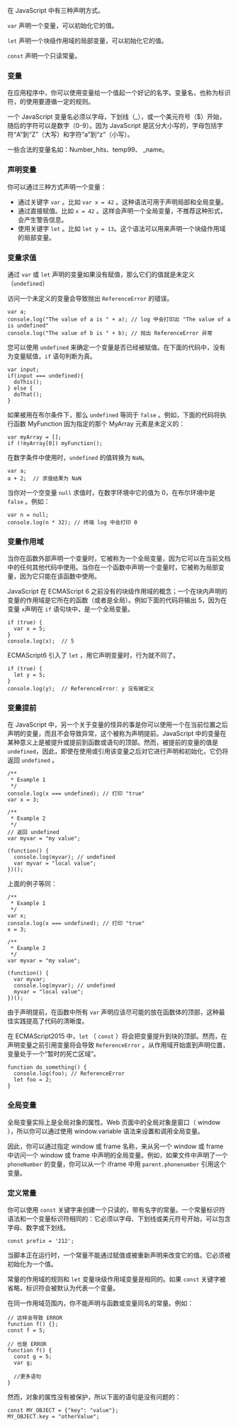 在 JavaScript 中有三种声明方式。

`var` 声明一个变量，可以初始化它的值。

`let` 声明一个块级作用域的局部变量，可以初始化它的值。

`const` 声明一个只读常量。

### 变量

在应用程序中，你可以使用变量给一个值起一个好记的名字。变量名，也称为标识符，的使用要遵循一定的规则。

一个 JavaScript 变量名必须以字母，下划线（\_），或一个美元符号（$）开始，随后的字符可以是数字（0-9）。因为 JavaScript 是区分大小写的，字母包括字符“A”到“Z”（大写）和字符“a”到“z”（小写）。

一些合法的变量名如：Number_hits、temp99、 \_name。

### 声明变量

你可以通过三种方式声明一个变量：

* 通过关键字 `var` 。比如 `var x = 42` 。这种语法可用于声明局部和全局变量。
* 通过直接赋值。比如 `x = 42` 。这样会声明一个全局变量，不推荐这种形式，会产生警告信息。
* 使用关键字 `let` 。比如 `let y = 13`。这个语法可以用来声明一个块级作用域的局部变量。

### 变量求值

通过 `var` 或 `let` 声明的变量如果没有赋值，那么它们的值就是未定义（`undefined`）

访问一个未定义的变量会导致抛出 `ReferenceError` 的错误。

```
var a;
console.log("The value of a is " + a); // log 中会打印出 "The value of a is undefined"
console.log("The value of b is " + b); // 抛出 ReferenceError 异常
```

您可以使用 `undefined` 来确定一个变量是否已经被赋值。在下面的代码中，没有为变量赋值，`if` 语句判断为真。

```
var input;
if(input === undefined){
  doThis();
} else {
  doThat();
}
```

如果被用在布尔条件下，那么 `undefined` 等同于 `false` 。例如，下面的代码将执行函数 MyFunction 因为指定的那个 MyArray 元素是未定义的：

```
var myArray = [];
if (!myArray[0]) myFunction();
```

在数字条件中使用时，`undefined` 的值转换为 `NaN`。

```
var a;
a + 2;  // 求值结果为 NaN
```

当你对一个空变量 `null` 求值时，在数字环境中它的值为 0，在布尔环境中是 `false` 。例如：

```
var n = null;
console.log(n * 32); // 终端 log 中会打印 0
```

### 变量作用域

当你在函数外部声明一个变量时，它被称为一个全局变量，因为它可以在当前文档中的任何其他代码中使用。当你在一个函数中声明一个变量时，它被称为局部变量，因为它只能在该函数中使用。

JavaScript 在 ECMAScript 6 之前没有的块级作用域的概念；一个在块内声明的变量的作用域是它所在的函数（或者是全局）。例如下面的代码将输出 5，因为在变量 `x`声明在 `if` 语句块中，是一个全局变量。

```
if (true) {
  var x = 5;
}
console.log(x);  // 5
```

ECMAScript6 引入了 `let` ，用它声明变量时，行为就不同了。

```
if (true) {
  let y = 5;
}
console.log(y);  // ReferenceError: y 没有被定义
```

### 变量提前

在 JavaScript 中，另一个关于变量的怪异的事是你可以使用一个在当前位置之后声明的变量，而且不会导致异常，这个被称为声明提前。JavaScript 中的变量在某种意义上是被提升或提前到函数或语句的顶部。然而，被提前的变量的值是 `undefined`，因此，即使在使用或引用该变量之后对它进行声明和初始化，它仍将返回 `undefined` 。

```
/**
 * Example 1
 */
console.log(x === undefined); // 打印 "true"
var x = 3;

/**
 * Example 2
 */
// 返回 undefined
var myvar = "my value";

(function() {
  console.log(myvar); // undefined
  var myvar = "local value";
})();
```

上面的例子等同：

```
/**
 * Example 1
 */
var x;
console.log(x === undefined); // 打印 "true"
x = 3;

/**
 * Example 2
 */
var myvar = "my value";

(function() {
  var myvar;
  console.log(myvar); // undefined
  myvar = "local value";
})();
```

由于声明提前，在函数中所有 `var` 声明应该尽可能的放在函数体的顶部，这种最佳实践提高了代码的清晰度。

在 ECMAScript2015 中，`let` （ `const` ）将会把变量提升到块的顶部。然而，在声明变量之前引用变量将会导致 `ReferenceError` 。从作用域开始直到声明位置，变量处于一个“暂时的死亡区域”。

```
function do_something() {
  console.log(foo); // ReferenceError
  let foo = 2;
}
```

### 全局变量

全局变量实际上是全局对象的属性。Web 页面中的全局对象是窗口（ window ），所以你可以通过使用 window.variable 语法来设置和调用全局变量。

因此，你可以通过指定 window 或 frame 名称，来从另一个 window 或 frame 中访问一个 window 或 frame 中声明的全局变量。例如，如果文件中声明了一个 `phoneNumber` 的变量，你可以从一个 iframe 中用 `parent.phonenumber` 引用这个变量。

### 定义常量

你可以使用 `const` 关键字来创建一个只读的，带有名字的常量。一个常量标识符语法和一个变量标识符相同的：它必须以字母、下划线或美元符号开始，可以包含字母、数字或下划线。

```
const prefix = '212';
```

当脚本正在运行时，一个常量不能通过赋值或被重新声明来改变它的值。它必须被初始化为一个值。

常量的作用域的规则和 `let` 变量块级作用域变量是相同的。如果 `const` 关键字被省略，标识符会被默认为代表一个变量。

在同一作用域范围内，你不能声明与函数或变量同名的常量。例如：

```
// 这样会导致 ERROR
function f() {};
const f = 5;

// 也是 ERROR
function f() {
  const g = 5;
  var g;

  //更多语句
}
```

然而，对象的属性没有被保护，所以下面的语句是没有问题的：

```
const MY_OBJECT = {"key": "value"};
MY_OBJECT.key = "otherValue";
```
